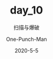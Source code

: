 ---
layout:     post
title:     day_10
subtitle:  扫描与爆破
date:       2020-5-5
author:     One-Punch-Man
header-img: "img/man-6.jpg"
catalog: true
tags: 
     - 网络安全
     - 千锋教育
---